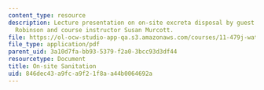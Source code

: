 ```yaml
---
content_type: resource
description: Lecture presentation on on-site excreta disposal by guest lecturer Brian
  Robinson and course instructor Susan Murcott.
file: https://ol-ocw-studio-app-qa.s3.amazonaws.com/courses/11-479j-water-and-sanitation-infrastructure-in-developing-countries-spring-2007/846dec43a9fca9f21f8aa44b0064692a_lect12.pdf
file_type: application/pdf
parent_uid: 3a10d7fa-bb93-5379-f2a0-3bcc93d3df44
resourcetype: Document
title: On-site Sanitation
uid: 846dec43-a9fc-a9f2-1f8a-a44b0064692a
---
```

